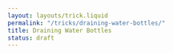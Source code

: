 ```yaml
---
layout: layouts/trick.liquid
permalink: "/tricks/draining-water-bottles/"
title: Draining Water Bottles
status: draft
---
```

